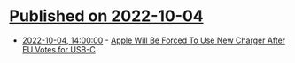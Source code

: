 # [Published on 2022-10-04](index.md)

* [2022-10-04, 14:00:00](https://apple.slashdot.org/story/22/10/04/1119248/apple-will-be-forced-to-use-new-charger-after-eu-votes-for-usb-c?utm_source=rss1.0mainlinkanon&utm_medium=feed) - [Apple Will Be Forced To Use New Charger After EU Votes for USB-C](https://apple.slashdot.org/story/22/10/04/1119248/apple-will-be-forced-to-use-new-charger-after-eu-votes-for-usb-c?utm_source=rss1.0mainlinkanon&utm_medium=feed)
